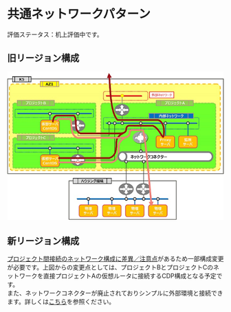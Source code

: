 # 共通ネットワークパターン

評価ステータス：机上評価中です。



## 旧リージョン構成

![15](images/15.jpg)



## 新リージョン構成

[プロジェクト間接続のネットワーク構成に差異／注意点](../networkdesign/projectconnection.md)があるため一部構成変更が必要です。上図からの変更点としては、プロジェクトBとプロジェクトCのネットワークを直接プロジェクトAの仮想ルータに接続するCDP構成となる予定です。  
また、ネットワークコネクターが廃止されておりシンプルに外部環境と接続できます。詳しくは[こちら](../networkdesign/networkconnector.md)を参照ください。
